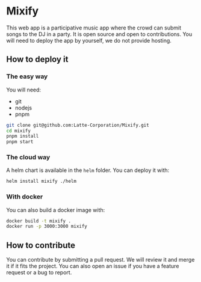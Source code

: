 # Mixify

This web app is a participative music app where the crowd can submit
songs to the DJ in a party. It is open source and open to contributions.
You will need to deploy the app by yourself, we do not provide hosting.

## How to deploy it

### The easy way
You will need:
- git 
- nodejs
- pnpm

```bash
git clone git@github.com:Latte-Corporation/Mixify.git
cd mixify
pnpm install
pnpm start
```

### The cloud way
A helm chart is available in the `helm` folder. You can deploy it with:
```bash
helm install mixify ./helm
```

### With docker
You can also build a docker image with:
```bash
docker build -t mixify .
docker run -p 3000:3000 mixify
```

## How to contribute
You can contribute by submitting a pull request. We will review it and
merge it if it fits the project. You can also open an issue if you have
a feature request or a bug to report.


